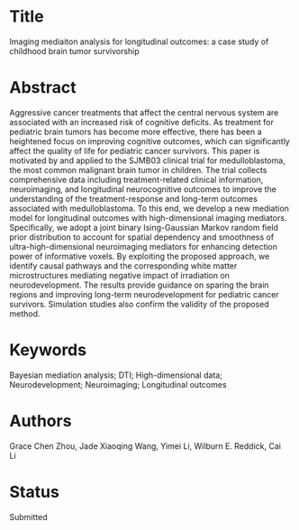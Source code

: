 # Title

Imaging mediaiton analysis for longitudinal outcomes: a case study of childhood brain tumor survivorship

# Abstract
Aggressive cancer treatments that affect the central nervous system are associated with an increased risk of cognitive deficits. As treatment for pediatric brain tumors has become more effective, there has been a heightened focus on improving cognitive outcomes, which can significantly affect the quality of life for pediatric cancer survivors. This paper is motivated by and applied to the SJMB03 clinical trial for medulloblastoma, the most common malignant brain tumor in children. The trial collects comprehensive data including treatment-related clinical information, neuroimaging, and longitudinal neurocognitive outcomes to improve the understanding of the treatment-response and long-term outcomes associated with medulloblastoma. To this end, we develop a new mediation model for longitudinal outcomes with high-dimensional
imaging mediators. Specifically, we adopt a joint binary Ising-Gaussian Markov random field prior distribution to account for spatial dependency and smoothness of ultra-high-dimensional neuroimaging mediators for enhancing detection power of informative voxels. By exploiting the proposed approach, we identify causal pathways and the corresponding white matter microstructures mediating negative impact of irradiation on neurodevelopment. The results provide guidance on sparing the brain regions and improving long-term neurodevelopment for pediatric cancer survivors. Simulation studies also confirm the validity of the proposed method.
# Keywords
Bayesian mediation analysis; DTI; High-dimensional data; Neurodevelopment; Neuroimaging; Longitudinal outcomes

# Authors
Grace Chen Zhou, Jade Xiaoqing Wang, Yimei Li, Wilburn E. Reddick, Cai Li 

# Status
Submitted
